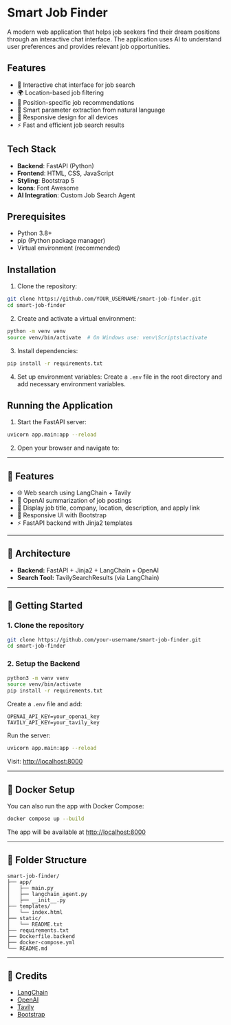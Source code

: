 # Smart Job Finder

A modern web application that helps job seekers find their dream positions through an interactive chat interface. The application uses AI to understand user preferences and provides relevant job opportunities.

## Features

- 🤖 Interactive chat interface for job search
- 🌍 Location-based job filtering
- 💼 Position-specific job recommendations
- 🎯 Smart parameter extraction from natural language
- 📱 Responsive design for all devices
- ⚡ Fast and efficient job search results

## Tech Stack

- **Backend**: FastAPI (Python)
- **Frontend**: HTML, CSS, JavaScript
- **Styling**: Bootstrap 5
- **Icons**: Font Awesome
- **AI Integration**: Custom Job Search Agent

## Prerequisites

- Python 3.8+
- pip (Python package manager)
- Virtual environment (recommended)

## Installation

1. Clone the repository:
```bash
git clone https://github.com/YOUR_USERNAME/smart-job-finder.git
cd smart-job-finder
```

2. Create and activate a virtual environment:
```bash
python -m venv venv
source venv/bin/activate  # On Windows use: venv\Scripts\activate
```

3. Install dependencies:
```bash
pip install -r requirements.txt
```

4. Set up environment variables:
Create a `.env` file in the root directory and add necessary environment variables.

## Running the Application

1. Start the FastAPI server:
```bash
uvicorn app.main:app --reload
```

2. Open your browser and navigate to:

---

## 🔧 Features

- 🌐 Web search using LangChain + Tavily
- 🤖 OpenAI summarization of job postings
- 📄 Display job title, company, location, description, and apply link
- 🎨 Responsive UI with Bootstrap
- ⚡ FastAPI backend with Jinja2 templates

---

## 🧠 Architecture

- **Backend:** FastAPI + Jinja2 + LangChain + OpenAI
- **Search Tool:** TavilySearchResults (via LangChain)

---

## 🚀 Getting Started

### 1. Clone the repository

```bash
git clone https://github.com/your-username/smart-job-finder.git
cd smart-job-finder
```

### 2. Setup the Backend

```bash
python3 -m venv venv
source venv/bin/activate
pip install -r requirements.txt
```

Create a `.env` file and add:

```
OPENAI_API_KEY=your_openai_key
TAVILY_API_KEY=your_tavily_key
```

Run the server:

```bash
uvicorn app.main:app --reload
```

Visit: [http://localhost:8000](http://localhost:8000)

---

## 🐳 Docker Setup

You can also run the app with Docker Compose:

```bash
docker compose up --build
```

The app will be available at [http://localhost:8000](http://localhost:8000)

---

## 📁 Folder Structure

```
smart-job-finder/
├── app/
│   ├── main.py
│   ├── langchain_agent.py
│   ├── __init__.py
├── templates/
│   └── index.html
├── static/
│   └── README.txt
├── requirements.txt
├── Dockerfile.backend
├── docker-compose.yml
└── README.md
```

---

## 🙏 Credits

- [LangChain](https://www.langchain.com/)
- [OpenAI](https://openai.com/)
- [Tavily](https://www.tavily.com/)
- [Bootstrap](https://getbootstrap.com/)
